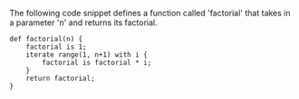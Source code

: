 The following code snippet defines a function called 'factorial' that takes in a parameter 'n' and returns its factorial.
```
def factorial(n) {
    factorial is 1;
    iterate range(1, n+1) with i {
        factorial is factorial * i;
    }
    return factorial;
}
```